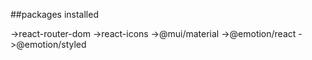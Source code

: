 ##packages installed

->react-router-dom
->react-icons
->@mui/material 
->@emotion/react 
->@emotion/styled